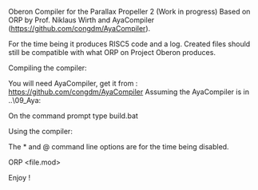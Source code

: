 Oberon Compiler for the Parallax Propeller 2 (Work in progress)
Based on ORP by Prof. Niklaus Wirth and AyaCompiler (https://github.com/congdm/AyaCompiler).

For the time being it produces RISC5 code and a log. Created files should still be compatible 
with what ORP on Project Oberon produces.

Compiling the compiler:

You will need AyaCompiler, get it from : https://github.com/congdm/AyaCompiler
Assuming the AyaCompiler is in ..\09_Aya:

On the command prompt type build.bat

Using the compiler:

The * and @ command line options are for the time being disabled.

ORP <file.mod>

Enjoy !

